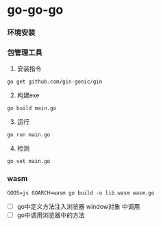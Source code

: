 # go-go-go

### 环境安装

### 包管理工具

1. 安装指令

```
go get github.com/gin-gonic/gin
```

2. 构建exe

```
go build main.go
```

3. 运行

```
go run main.go
```

4. 检测

```
go vet main.go
```


### wasm

```
GOOS=js GOARCH=wasm go build -o lib.wasm wasm.go
```

- [ ] go中定义方法注入浏览器 window对象 中调用
- [ ] go中调用浏览器中的方法
